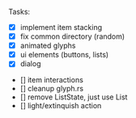 Tasks:
- [x] implement item stacking
- [x] fix common directory (random)
- [X] animated glyphs
- [x] ui elements (buttons, lists)
- [x] dialog
- [] item interactions
- [] cleanup glyph.rs
- [] remove ListState, just use List
- [] light/extinquish action



